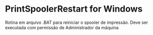 # PrintSpoolerRestart for Windows
Rotina em arquivo .BAT para reiniciar o spooler de impressão. Deve ser executada com permissão de Administrador da máquina
